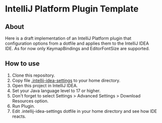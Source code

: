 # IntelliJ Platform Plugin Template

## About

Here is a draft implementation of an IntelliJ Platform plugin that configuration options from a dotfile and applies them to the IntelliJ IDEA IDE. As for now only KeymapBindings and EditorFontSize are supported.

## How to use

1. Clone this repository.
2. Copy file [.intellij-idea-settings](.intellij-idea-settings) to your home directory.
3. Open this project in IntelliJ IDEA.
4. Set your Java language level to 17 or higher.
5. Don't forget to select Settings > Advanced Settings > Download Resources option.
6. Run Plugin.
7. Edit .intellij-idea-settings dotfile in your home directory and see how IDE reacts.
